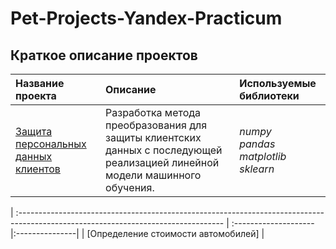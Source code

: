 # Pet-Projects-Yandex-Practicum
## Краткое описание проектов

| **Название проекта** | **Описание** | **Используемые библиотеки** |
| :--------------------------------------------------------------------------------------------------------------------------------- | :-------------------- |:---------------------------|
| [Защита персональных данных клиентов](https://github.com/Sv1r/Pet-Projects---Yandex-Practicum/tree/main/data_protection_practicum)  | Разработка метода преобразования для защиты клиентских данных с последующей реализацией линейной модели машинного обучения. | *numpy*<br/>*pandas*<br/>*matplotlib*<br/>*sklearn* |

| :--------------------------------------------------------------------------------------------------------------------------------- | :-------------------- |:---------------|
| [Определение стоимости автомобилей] |
